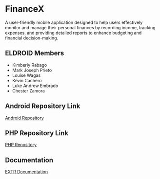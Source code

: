 # FinanceX

A user-friendly mobile application designed to help users effectively monitor and manage their personal finances by recording income, tracking expenses, and providing detailed reports to enhance budgeting and financial decision-making.

## ELDROID Members

-   Kimberly Rabago
-   Mark Joseph Prieto
-   Louise Wagas
-   Kevin Cachero
-   Luke Andrew Embrado
-   Chester Zamora

## Android Repository Link

[Android Repository](https://github.com/kimrabago/ELAND_RABAGO_TEAMANDROID_430SAT)

## PHP Repository Link

[PHP Repository](https://github.com/soliken1/PHP_EXTR_FRI730)

## Documentation

[EXTR Documentation](https://docs.google.com/document/d/1G1vMD0yH-adgmwSyQPXsR2K8EfOQ4ZbfyORCglyV9XY/edit?usp=sharing)


